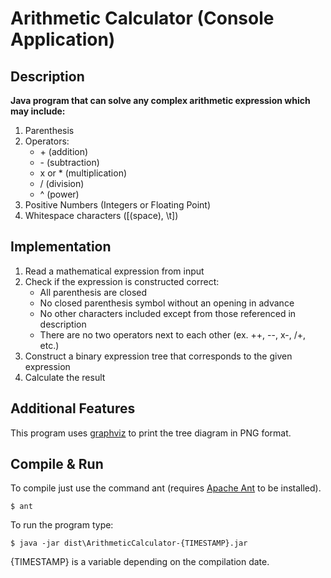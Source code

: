 # Arithmetic Calculator (Console Application)

## Description
__Java program that can solve any complex arithmetic expression which may include:__
1. Parenthesis
2. Operators:
	* \+ (addition)
	* \- (subtraction)
	* x or * (multiplication)
	* / (division)
	* ^ (power)
3. Positive Numbers (Integers or Floating Point)
4. Whitespace characters ([(space), \\t])

## Implementation
1. Read a mathematical expression from input
2. Check if the expression is constructed correct:
	* All parenthesis are closed
	* No closed parenthesis symbol without an opening in advance
	* No other characters included except from those referenced in description
	* There are no two operators next to each other (ex. \+\+, \-\-, x\-, /\+, etc.)
3. Construct a binary expression tree that corresponds to the given expression
4. Calculate the result

## Additional Features
This program uses [graphviz](https://www.graphviz.org/) to print the tree diagram in PNG format.

## Compile & Run
To compile just use the command ant (requires [Apache Ant](https://ant.apache.org/) to be installed).
```console
$ ant
```
To run the program type:
```console
$ java -jar dist\ArithmeticCalculator-{TIMESTAMP}.jar
```
{TIMESTAMP} is a variable depending on the compilation date.
